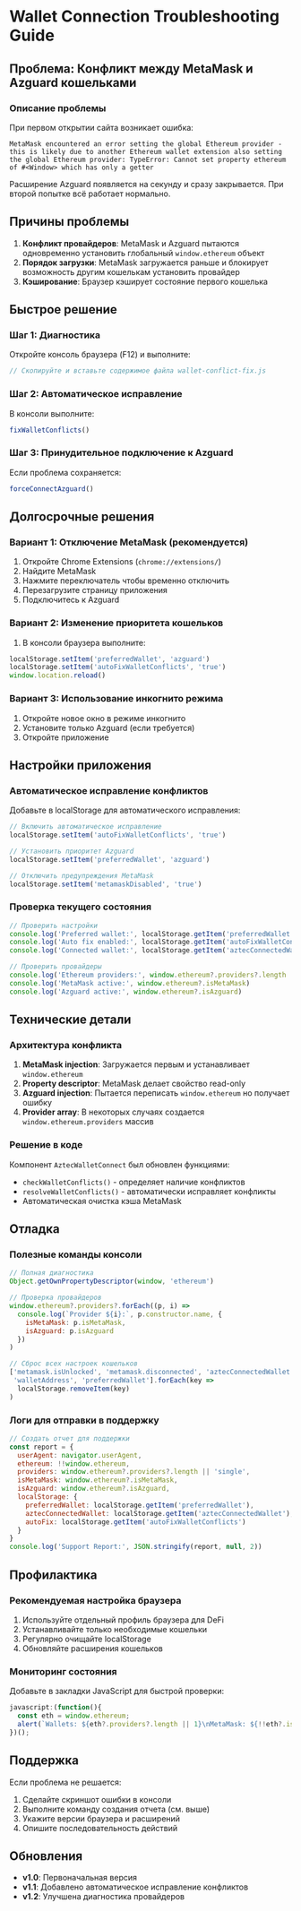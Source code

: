 # Wallet Connection Troubleshooting Guide

## Проблема: Конфликт между MetaMask и Azguard кошельками

### Описание проблемы
При первом открытии сайта возникает ошибка:
```
MetaMask encountered an error setting the global Ethereum provider - this is likely due to another Ethereum wallet extension also setting the global Ethereum provider: TypeError: Cannot set property ethereum of #<Window> which has only a getter
```

Расширение Azguard появляется на секунду и сразу закрывается. При второй попытке всё работает нормально.

## Причины проблемы

1. **Конфликт провайдеров**: MetaMask и Azguard пытаются одновременно установить глобальный `window.ethereum` объект
2. **Порядок загрузки**: MetaMask загружается раньше и блокирует возможность другим кошелькам установить провайдер
3. **Кэширование**: Браузер кэширует состояние первого кошелька

## Быстрое решение

### Шаг 1: Диагностика
Откройте консоль браузера (F12) и выполните:

```javascript
// Скопируйте и вставьте содержимое файла wallet-conflict-fix.js
```

### Шаг 2: Автоматическое исправление
В консоли выполните:
```javascript
fixWalletConflicts()
```

### Шаг 3: Принудительное подключение к Azguard
Если проблема сохраняется:
```javascript
forceConnectAzguard()
```

## Долгосрочные решения

### Вариант 1: Отключение MetaMask (рекомендуется)

1. Откройте Chrome Extensions (`chrome://extensions/`)
2. Найдите MetaMask
3. Нажмите переключатель чтобы временно отключить
4. Перезагрузите страницу приложения
5. Подключитесь к Azguard

### Вариант 2: Изменение приоритета кошельков

1. В консоли браузера выполните:
```javascript
localStorage.setItem('preferredWallet', 'azguard')
localStorage.setItem('autoFixWalletConflicts', 'true')
window.location.reload()
```

### Вариант 3: Использование инкогнито режима

1. Откройте новое окно в режиме инкогнито
2. Установите только Azguard (если требуется)
3. Откройте приложение

## Настройки приложения

### Автоматическое исправление конфликтов

Добавьте в localStorage для автоматического исправления:

```javascript
// Включить автоматическое исправление
localStorage.setItem('autoFixWalletConflicts', 'true')

// Установить приоритет Azguard
localStorage.setItem('preferredWallet', 'azguard')

// Отключить предупреждения MetaMask
localStorage.setItem('metamaskDisabled', 'true')
```

### Проверка текущего состояния

```javascript
// Проверить настройки
console.log('Preferred wallet:', localStorage.getItem('preferredWallet'))
console.log('Auto fix enabled:', localStorage.getItem('autoFixWalletConflicts'))
console.log('Connected wallet:', localStorage.getItem('aztecConnectedWallet'))

// Проверить провайдеры
console.log('Ethereum providers:', window.ethereum?.providers?.length || 'Single provider')
console.log('MetaMask active:', window.ethereum?.isMetaMask)
console.log('Azguard active:', window.ethereum?.isAzguard)
```

## Технические детали

### Архитектура конфликта

1. **MetaMask injection**: Загружается первым и устанавливает `window.ethereum`
2. **Property descriptor**: MetaMask делает свойство read-only
3. **Azguard injection**: Пытается переписать `window.ethereum` но получает ошибку
4. **Provider array**: В некоторых случаях создается `window.ethereum.providers` массив

### Решение в коде

Компонент `AztecWalletConnect` был обновлен функциями:

- `checkWalletConflicts()` - определяет наличие конфликтов
- `resolveWalletConflicts()` - автоматически исправляет конфликты
- Автоматическая очистка кэша MetaMask

## Отладка

### Полезные команды консоли

```javascript
// Полная диагностика
Object.getOwnPropertyDescriptor(window, 'ethereum')

// Проверка провайдеров
window.ethereum?.providers?.forEach((p, i) => 
  console.log(`Provider ${i}:`, p.constructor.name, {
    isMetaMask: p.isMetaMask,
    isAzguard: p.isAzguard
  })
)

// Сброс всех настроек кошельков
['metamask.isUnlocked', 'metamask.disconnected', 'aztecConnectedWallet', 
 'walletAddress', 'preferredWallet'].forEach(key => 
  localStorage.removeItem(key)
)
```

### Логи для отправки в поддержку

```javascript
// Создать отчет для поддержки
const report = {
  userAgent: navigator.userAgent,
  ethereum: !!window.ethereum,
  providers: window.ethereum?.providers?.length || 'single',
  isMetaMask: window.ethereum?.isMetaMask,
  isAzguard: window.ethereum?.isAzguard,
  localStorage: {
    preferredWallet: localStorage.getItem('preferredWallet'),
    aztecConnectedWallet: localStorage.getItem('aztecConnectedWallet'),
    autoFix: localStorage.getItem('autoFixWalletConflicts')
  }
}
console.log('Support Report:', JSON.stringify(report, null, 2))
```

## Профилактика

### Рекомендуемая настройка браузера

1. Используйте отдельный профиль браузера для DeFi
2. Устанавливайте только необходимые кошельки
3. Регулярно очищайте localStorage
4. Обновляйте расширения кошельков

### Мониторинг состояния

Добавьте в закладки JavaScript для быстрой проверки:

```javascript
javascript:(function(){
  const eth = window.ethereum;
  alert(`Wallets: ${eth?.providers?.length || 1}\nMetaMask: ${!!eth?.isMetaMask}\nAzguard: ${!!eth?.isAzguard}\nPreferred: ${localStorage.getItem('preferredWallet')}`);
})();
```

## Поддержка

Если проблема не решается:

1. Сделайте скриншот ошибки в консоли
2. Выполните команду создания отчета (см. выше)
3. Укажите версии браузера и расширений
4. Опишите последовательность действий

## Обновления

- **v1.0**: Первоначальная версия
- **v1.1**: Добавлено автоматическое исправление конфликтов
- **v1.2**: Улучшена диагностика провайдеров 